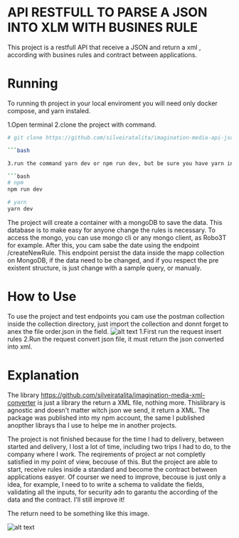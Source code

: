 # API RESTFULL TO PARSE A JSON INTO XLM WITH BUSINES RULE

This project is a restfull API that receive a JSON and return a xml , according with busines rules and contract between applications.

# Running

To running th project in your local enviroment you will need only docker compose, and yarn instaled.

1.Open terminal
2.clone the project with command.
````bash
# git clone https://github.com/silveiratalita/imagination-media-api-json-parse.git

```bash

3.run the command yarn dev or npm run dev, but be sure you have yarn installed.

```bash
# npm
npm run dev

# yarn
yarn dev
````
The project will create a container with a mongoDB to save the data. This database is to make easy for anyone change the rules is necessary.
To access the mongo, you can use mongo cli or any mongo client, as Robo3T for example.
After this, you cam sabe the date using the endpoint /createNewRule.
This endpoint persist the data inside the mapp collection on MongoDB, if the data need to be changed, and  if you respect the pre existent structure, is just change with a sample query, or manualy.

# How to Use

To use the project and test endpoints you cam use the postman collection inside the collection directory, just import the collection and donnt forget to anex the file order.json in the field.
![alt text](https://i.imgur.com/i40Q2x5.png)
1.First run the request insert rules
2.Run the request convert json file, it must return the json converted into xml.

# Explanation

The library https://github.com/silveiratalita/imagination-media-xml-converter is just a library the return a XML file, nothing more.
Thislibrary is agnostic and doesn't matter witch json we send, it return a XML.
The package was published into my npm account, the same I published anopther librays tha I use to helpe me in another projects.

The project is not finished because for the time I had to delivery, between started and delivery, I lost a lot of time, including two trips I had to do, to the company where I work.
The reqirements of project ar not completly satisfied in my point of view, becouse of this.
But the project are able to start, receive rules inside a standard and become the contract between applications easyer.
Of courser we need to improve, becouse is just only a idea, for example, I need to to write a schema to validate the fields, validating all the inputs, for security adn to garantu the according of the data and the contract.
I'll still improve it!

The return need to be something like this image.

![alt text](https://i.imgur.com/xDMjSo0.png)

